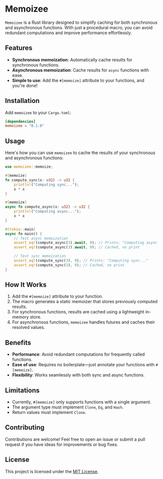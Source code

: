# Memoizee

`Memoizee` is a Rust library designed to simplify caching for both synchronous and asynchronous functions. With just a procedural macro, you can avoid redundant computations and improve performance effortlessly.

## Features

- **Synchronous memoization**: Automatically cache results for synchronous functions.
- **Asynchronous memoization**: Cache results for `async` functions with ease.
- **Simple to use**: Add the `#[memoize]` attribute to your functions, and you're done!

## Installation

Add `memoizee` to your `Cargo.toml`:

```toml
[dependencies]
memoizee = "0.1.0"
```

## Usage

Here's how you can use `memoizee` to cache the results of your synchronous and asynchronous functions:

```rust
use memoizee::memoize;

#[memoize]
fn compute_sync(x: u32) -> u32 {
    println!("Computing sync...");
    x * x
}

#[memoize]
async fn compute_async(x: u32) -> u32 {
    println!("Computing async...");
    x * x
}

#[tokio::main]
async fn main() {
    // Test async memoization
    assert_eq!(compute_async(3).await, 9); // Prints: "Computing async..."
    assert_eq!(compute_async(3).await, 9); // Cached, no print

    // Test sync memoization
    assert_eq!(compute_sync(3), 9); // Prints: "Computing sync..."
    assert_eq!(compute_sync(3), 9); // Cached, no print
}
```

## How It Works

1. Add the `#[memoize]` attribute to your function.
2. The macro generates a static memoizer that stores previously computed results.
3. For synchronous functions, results are cached using a lightweight in-memory store.
4. For asynchronous functions, `memoizee` handles futures and caches their resolved values.

## Benefits

- **Performance**: Avoid redundant computations for frequently called functions.
- **Ease of use**: Requires no boilerplate—just annotate your functions with `#[memoize]`.
- **Flexibility**: Works seamlessly with both sync and async functions.

## Limitations

- Currently, `#[memoize]` only supports functions with a single argument.
- The argument type must implement `Clone`, `Eq`, and `Hash`.
- Return values must implement `Clone`.

## Contributing

Contributions are welcome! Feel free to open an issue or submit a pull request if you have ideas for improvements or bug fixes.

## License

This project is licensed under the [MIT License](LICENSE).